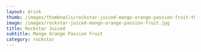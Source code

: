 ```yaml
---
layout: drink
thumb: /images/thumbnails/rockstar-juiced-mango-orange-passion-fruit-thumbnail.jpg
image: /images/rockstar-juiced-mango-orange-passion-fruit.jpg
title: Rockstar Juiced
subtitle: Mango Orange Passion Fruit
category: rockstar
---
```


